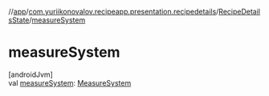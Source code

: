 //[app](../../../index.md)/[com.yuriikonovalov.recipeapp.presentation.recipedetails](../index.md)/[RecipeDetailsState](index.md)/[measureSystem](measure-system.md)

# measureSystem

[androidJvm]\
val [measureSystem](measure-system.md): [MeasureSystem](../../com.yuriikonovalov.recipeapp.application.entities/-measure-system/index.md)
